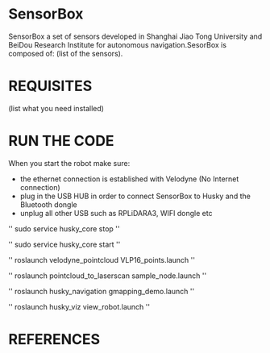 # SensorBox

SensorBox a set of sensors developed in Shanghai Jiao Tong University and BeiDou Research Institute for autonomous navigation.SesorBox is composed of: (list of the sensors).

# REQUISITES
(list what you need installed)

# RUN THE CODE

When you start the robot make sure:
- the ethernet connection is established with Velodyne (No Internet connection)
- plug in the USB HUB in order to connect SensorBox to Husky and the Bluetooth dongle
- unplug all other USB such as RPLiDARA3, WIFI dongle etc



'' sudo service husky_core stop ''

'' sudo service husky_core start ''

'' roslaunch velodyne_pointcloud VLP16_points.launch ''

'' roslaunch pointcloud_to_laserscan sample_node.launch ''

'' roslaunch husky_navigation gmapping_demo.launch ''

'' roslaunch husky_viz view_robot.launch ''

# REFERENCES
